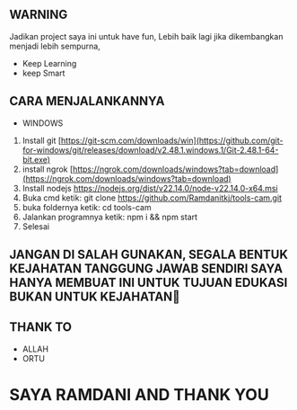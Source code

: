 ## WARNING
Jadikan project saya ini untuk have fun, Lebih baik lagi jika dikembangkan menjadi lebih sempurna,
* Keep Learning
* keep Smart

## CARA MENJALANKANNYA
*  WINDOWS
1. Install git [https://git-scm.com/downloads/win](https://github.com/git-for-windows/git/releases/download/v2.48.1.windows.1/Git-2.48.1-64-bit.exe)
2. install ngrok [https://ngrok.com/downloads/windows?tab=download](https://ngrok.com/downloads/windows?tab=download)
3. Install nodejs https://nodejs.org/dist/v22.14.0/node-v22.14.0-x64.msi
4. Buka cmd ketik: git clone https://github.com/Ramdanitkj/tools-cam.git
5. buka foldernya ketik: cd tools-cam
6. Jalankan programnya ketik: npm i && npm start
7. Selesai

## JANGAN DI SALAH GUNAKAN, SEGALA BENTUK KEJAHATAN TANGGUNG JAWAB SENDIRI SAYA HANYA MEMBUAT INI UNTUK TUJUAN EDUKASI BUKAN UNTUK KEJAHATAN👿

## THANK TO
* ALLAH
* ORTU

# SAYA RAMDANI AND THANK YOU
